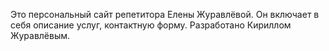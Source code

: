 Это персональный сайт репетитора Елены Журавлёвой. Он включает в себя описание услуг, контактную форму. Разработано Кириллом Журавлёвым.
